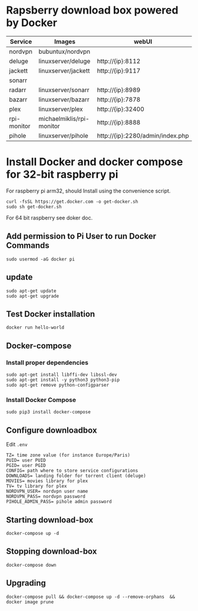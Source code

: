 # Rapsberry download box powered by Docker

| Service     | Images                    | webUI                            |
|-------------|---------------------------|----------------------------------|
| nordvpn     | bubuntux/nordvpn          |                                  |
| deluge      | linuxserver/deluge        | http://{ip}:8112                 |
| jackett     | linuxserver/jackett       | http://{ip}:9117                 |
| sonarr      |                           |                                  |
| radarr      | linuxserver/sonarr        | http://{ip}:8989                 |
| bazarr      | linuxserver/bazarr        | http://{ip}:7878                 |
| plex        | linuxserver/plex          | http://{ip}:32400                |
| rpi-monitor | michaelmiklis/rpi-monitor | http://{ip}:8888                 |
| pihole      | linuxserver/pihole        | http://{ip}:2280/admin/index.php |


# Install Docker and docker compose for 32-bit raspberry pi

For raspberry pi arm32, should Install using the convenience script. 
```
curl -fsSL https://get.docker.com -o get-docker.sh
sudo sh get-docker.sh
```

For 64 bit raspberry  see doker doc.

## Add permission to Pi User to run Docker Commands
```
sudo usermod -aG docker pi
```


## update
```
sudo apt-get update
sudo apt-get upgrade
```


## Test Docker installation
```
docker run hello-world
```

## Docker-compose 

### Install proper dependencies
```
sudo apt-get install libffi-dev libssl-dev
sudo apt-get install -y python3 python3-pip
sudo apt-get remove python-configparser
```

### Install Docker Compose
```
sudo pip3 install docker-compose 
```

## Configure downloadbox

Edit `.env` 
```
TZ= time zone value (for instance Europe/Paris)
PUID= user PUID 
PGID= user PGID
CONFIG= path where to store service configurations
DOWNLOADS= landing folder for torrent client (deluge)
MOVIES= movies library for plex
TV= tv library for plex
NORDVPN_USER= nordvpn user name
NORDVPN_PASS= nordvpn password
PIHOLE_ADMIN_PASS= pihole admin password
```

## Starting download-box

```
docker-compose up -d
```

## Stopping download-box
```
docker-compose down
```

## Upgrading 
```
docker-compose pull && docker-compose up -d --remove-orphans  && docker image prune
```

